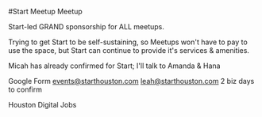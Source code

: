 #Start Meetup Meetup

Start-led GRAND sponsorship for ALL meetups.

Trying to get Start to be self-sustaining, so Meetups won't have to pay to use the space, but Start can continue to provide it's services & amenities.

Micah has already confirmed for Start; I'll talk to Amanda & Hana


Google Form
events@starthouston.com
leah@starthouston.com
2 biz days to confirm

Houston Digital Jobs
